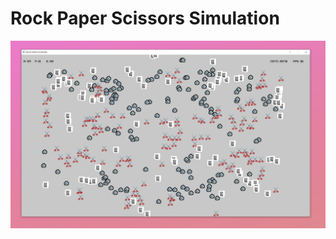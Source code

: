 # Rock Paper Scissors Simulation

![preview image of the rock paper scissors simulation](rps_banner.png)
